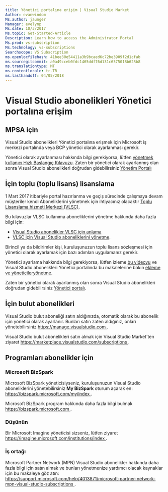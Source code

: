 ```yaml
---
title: Yönetici portalına erişim | Visual Studio Market
Author: evanwindom
Ms.author: jaunger
Manager: evelynp
Ms.date: 10/3/2017
Ms.topic: Get-Started-Article
Description: Learn how to access the Administrator Portal
Ms.prod: vs-subscription
Ms.technology: vs-subscriptions
Searchscope: VS Subscription
ms.openlocfilehash: 41bee30e54411a3b9bcaed6c72be3909f2d1cfab
ms.sourcegitcommit: a0a49cceb0fdc1465ddf76d131c6575018b628b8
ms.translationtype: MT
ms.contentlocale: tr-TR
ms.lasthandoff: 04/05/2018
---
```

# <a name="accessing-the-visual-studio-subscriptions-administrator-portal"></a>Visual Studio abonelikleri Yönetici portalına erişim
## <a name="for-mpsa"></a>MPSA için
Visual Studio abonelikleri Yönetici portalına erişmek için Microsoft iş merkezi portalında veya BCP yönetici olarak ayarlanması gerekir. 

Yönetici olarak ayarlanması hakkında bilgi gerekiyorsa, lütfen [yönetmek kullanıcı Hızlı Başlangıç Kılavuzu](https://mvlc.blob.core.windows.net/en-us/MVLC_QS_Manage_Users.pdf). Zaten bir yönetici olarak ayarlanmış olan sonra Visual Studio abonelikleri doğrudan gidebilirsiniz [Yönetim Portalı](https://manage.visualstudio.com)

## <a name="for-volume-licensing-vl"></a>İçin toplu (toplu lisans) lisanslama
1 Mart 2017 itibariyle portal hazırlanma ve geçiş sürecinde çalışmaya devam müşteriler kendi Aboneliklerini yönetmek için ihtiyacınız olacaktır [Toplu Lisanslama hizmeti Merkezi (VLSC)](https://www.microsoft.com/Licensing/servicecenter/default.aspx). 

Bu kılavuzlar VLSC kullanıma aboneliklerini yönetme hakkında daha fazla bilgi için:
- [Visual Studio abonelikler VLSC için anlama](https://www.visualstudio.com/wp-content/uploads/2016/11/Understanding-Visual-Studio-Subscriptions-Administration-Guide-for-VLSC.pdf)  
- [VLSC için Visual Studio aboneliklerini yönetme](https://www.visualstudio.com/wp-content/uploads/2016/11/Managing-Visual-Studio-Subscriptions-Administration-Guide-for-VLSC.pdf). 

Birincil ya da bildirimler kişi, kuruluşunuzun toplu lisans sözleşmesi için yönetici olarak ayarlamak için bazı adımları uygulamanız gerekir. 

Yönetici ayarlama hakkında bilgi gerekiyorsa, lütfen izleme [bu videoyu](https://channel9.msdn.com/Series/Visual-Studio-Subscriptions-Administration/Onboarding-your-organization-to-the-new-Visual-Studio-Subscription-Administration-Portal-and-setting) ve Visual Studio abonelikleri Yönetici portalında bu makalelerine bakın [ekleme ve yöneticileryönetme](https://go.microsoft.com/fwlink/?linkid=839391). 

Zaten bir yönetici olarak ayarlanmış olan sonra Visual Studio abonelikleri doğrudan gidebilirsiniz [Yönetici portalı](https://manage.visualstudio.com).

## <a name="for-cloud-subscriptions"></a>İçin bulut abonelikleri
Visual Studio bulut aboneliği satın aldığınızda, otomatik olarak bu abonelik için yönetici olarak ayarlanır.  Bunları satın zaten aldığınız, onları yönetebilirsiniz [ https://manage.visualstudio.com ](https://manage.visualstudio.com).

Visual Studio bulut abonelikleri satın almak için Visual Studio Market'ten ziyaret [ https://marketplace.visualstudio.com/subscriptions ](https://marketplace.visualstudio.com/subscriptions).


## <a name="for-programs-subscriptions"></a>Programları abonelikler için

### <a name="microsoft-bizspark"></a>Microsoft BizSpark
Microsoft BizSpark yöneticisiyseniz, kuruluşunuzun Visual Studio aboneliklerini yönetebilirsiniz **My BizSpark** oturum açarak en: [ https://bizspark.microsoft.com/my/index ](https://bizspark.microsoft.com/my/index).

Microsoft BizSpark program hakkında daha fazla bilgi bulmak [ https://bizspark.microsoft.com ](https://bizspark.microsoft.com).


### <a name="imagine"></a>Düşünün
Bir Microsoft Imagine yöneticisi sizseniz, lütfen ziyaret [ https://imagine.microsoft.com/institutions/index ](https://imagine.microsoft.com/institutions/index).


### <a name="partner"></a>İş ortağı
Microsoft Partner Network (MPN) Visual Studio abonelikler hakkında daha fazla bilgi için satın almak ve bunları yönetmenize yardımcı olacak kaynaklar için bu makaleye göz atın: [ https://support.microsoft.com/help/4013871/microsoft-partner-network-mpn-visual-studio-subscriptions ](https://support.microsoft.com/help/4013871/microsoft-partner-network-mpn-visual-studio-subscriptions).